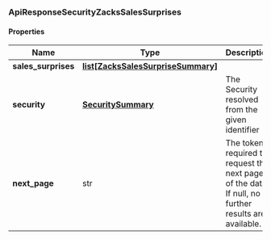 

[//]: # (CLASS:ApiResponseSecurityZacksSalesSurprises)

[//]: # (KIND:object)

### ApiResponseSecurityZacksSalesSurprises

#### Properties

[//]: # (START_DEFINITION)

Name | Type | Description
------------ | ------------- | -------------
**sales_surprises** | [**list[ZacksSalesSurpriseSummary]**](ZacksSalesSurpriseSummary.md) |  &nbsp;
**security** | [**SecuritySummary**](SecuritySummary.md) | The Security resolved from the given identifier &nbsp;
**next_page** | str | The token required to request the next page of the data. If null, no further results are available. &nbsp;

[//]: # (END_DEFINITION)


[//]: # (CONTAINED_CLASS:ZacksSalesSurpriseSummary)


[//]: # (CONTAINED_CLASS:SecuritySummary)



